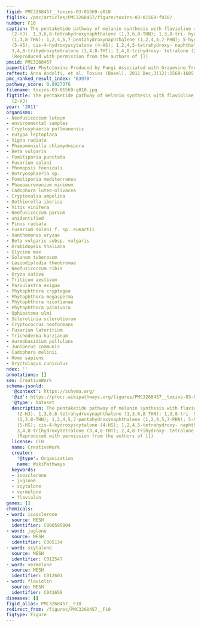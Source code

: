 ```yaml
---
figid: PMC3268457__toxins-03-01569-g010
figlink: /pmc/articles/PMC3268457/figure/toxins-03-01569-f010/
number: F10
caption: The pentaketide pathway of melanin synthesis with flavioline and 2-hydroxyjuglone
  (2-HJ). 1,3,6,8-tetrahydroxynaphthalene (1,3,6,8-THN); 1,3,8-tri- hydroxynaphthalene
  (1,3,8-THN); 1,2,4,5,7-pentahydroxynaphthalene (1,2,4,5,7-PHN); 5-hydroxyscytalone
  (5-HS); cis-4-hydroxyscytalone (4-HS); 1,2,4,5-tetrahydroxy- naphthalene (1,2,4,5-THN);
  3,4,8-trihydroxytetralone (3,4,8-THT); 2,4,8-trihydroxy- tetralone (2,4,8-THT).
  (Reproduced with permission from the authors of [])
pmcid: PMC3268457
papertitle: Phytotoxins Produced by Fungi Associated with Grapevine Trunk Diseases.
reftext: Anna Andolfi, et al. Toxins (Basel). 2011 Dec;3(12):1569-1605.
pmc_ranked_result_index: '63970'
pathway_score: 0.8927376
filename: toxins-03-01569-g010.jpg
figtitle: The pentaketide pathway of melanin synthesis with flavioline and 2-hydroxyjuglone
  (2-HJ)
year: '2011'
organisms:
- Neofusicoccum luteum
- environmental samples
- Cryptosphaeria pullmanensis
- Eutypa leptoplaca
- Vigna radiata
- Phaeomoniella chlamydospora
- Beta vulgaris
- Fomitiporia punctata
- Fusarium solani
- Phomopsis foeniculi
- Botryosphaeria sp.
- Fomitiporia mediterranea
- Phaeoacremonium minimum
- Cadophora luteo-olivacea
- Cryptovalsa ampelina
- Dothiorella iberica
- Vitis vinifera
- Neofusicoccum parvum
- unidentified
- Pinus radiata
- Fusarium solani f. sp. eumartii
- Xanthomonas oryzae
- Beta vulgaris subsp. vulgaris
- Arabidopsis thaliana
- Glycine max
- Solanum tuberosum
- Lasiodiplodia theobromae
- Neofusicoccum ribis
- Oryza sativa
- Triticum aestivum
- Parvulastra exigua
- Phytophthora cryptogea
- Phytophthora megasperma
- Phytophthora nicotianae
- Phytophthora palmivora
- Ophiostoma ulmi
- Sclerotinia sclerotiorum
- Cryptococcus neoformans
- Fusarium lateritium
- Trichoderma harzianum
- Aureobasidium pullulans
- Juniperus communis
- Cadophora melinii
- Homo sapiens
- Oryctolagus cuniculus
ndex: ''
annotations: []
seo: CreativeWork
schema-jsonld:
  '@context': https://schema.org/
  '@id': https://pfocr.wikipathways.org/figures/PMC3268457__toxins-03-01569-g010.html
  '@type': Dataset
  description: The pentaketide pathway of melanin synthesis with flavioline and 2-hydroxyjuglone
    (2-HJ). 1,3,6,8-tetrahydroxynaphthalene (1,3,6,8-THN); 1,3,8-tri- hydroxynaphthalene
    (1,3,8-THN); 1,2,4,5,7-pentahydroxynaphthalene (1,2,4,5,7-PHN); 5-hydroxyscytalone
    (5-HS); cis-4-hydroxyscytalone (4-HS); 1,2,4,5-tetrahydroxy- naphthalene (1,2,4,5-THN);
    3,4,8-trihydroxytetralone (3,4,8-THT); 2,4,8-trihydroxy- tetralone (2,4,8-THT).
    (Reproduced with permission from the authors of [])
  license: CC0
  name: CreativeWork
  creator:
    '@type': Organization
    name: WikiPathways
  keywords:
  - isosclerone
  - juglone
  - scytalone
  - vermelone
  - flaviolin
genes: []
chemicals:
- word: isosclerone
  source: MESH
  identifier: C000595804
- word: juglone
  source: MESH
  identifier: C005134
- word: scytalone
  source: MESH
  identifier: C012547
- word: vermelone
  source: MESH
  identifier: C012601
- word: flaviolin
  source: MESH
  identifier: C041659
diseases: []
figid_alias: PMC3268457__F10
redirect_from: /figures/PMC3268457__F10
figtype: Figure
---
```

